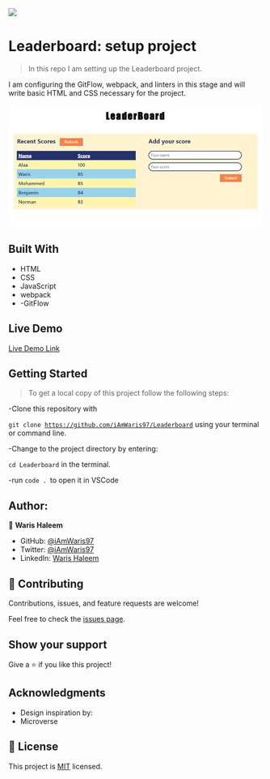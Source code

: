 ![](https://img.shields.io/badge/Microverse-blueviolet)

# Leaderboard: setup project

> In this repo I am setting up the Leaderboard project.

I am configuring the GitFlow, webpack, and linters in this stage and will write basic HTML and CSS necessary for the project.

![Project Screenshot](./snapshot.PNG "Leaderboard")

## Built With

- HTML
- CSS
- JavaScript
- webpack
- -GitFlow

## Live Demo

[Live Demo Link](https://iamwaris97.github.io/Leaderboard/)


## Getting Started

>To get a local copy of this project follow the following steps:

-Clone this repository with

<code>git clone https://github.com/iAmWaris97/Leaderboard</code> using your terminal or command line.

-Change to the project directory by entering:

<code>cd Leaderboard</code> in the terminal.

-run <code>code . </code>to open it in VSCode

## Author:

👤 **Waris Haleem**


- GitHub: [@iAmWaris97](https://github.com/iAmWaris97)
- Twitter: [@iAmWaris97](https://twitter.com/iAmWaris97)
- LinkedIn: [Waris Haleem](https://www.linkedin.com/in/waris-haleem/)


## 🤝 Contributing

Contributions, issues, and feature requests are welcome!

Feel free to check the [issues page](https://github.com/iAmWaris97/Leaderboard/issues).

## Show your support

Give a ⭐️ if you like this project!

## Acknowledgments

- Design inspiration by:
- Microverse 

## 📝 License

This project is [MIT](./MIT.md) licensed.